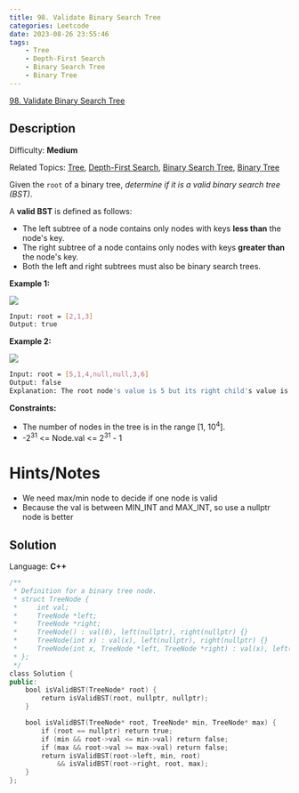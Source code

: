 ```yaml
---
title: 98. Validate Binary Search Tree
categories: Leetcode
date: 2023-08-26 23:55:46
tags:
    - Tree
    - Depth-First Search
    - Binary Search Tree
    - Binary Tree
---
```


[98\. Validate Binary Search Tree](https://leetcode.com/problems/validate-binary-search-tree/)

## Description

Difficulty: **Medium**

Related Topics: [Tree](https://leetcode.com/tag/https://leetcode.com/tag/tree//), [Depth-First Search](https://leetcode.com/tag/https://leetcode.com/tag/depth-first-search//), [Binary Search Tree](https://leetcode.com/tag/https://leetcode.com/tag/binary-search-tree//), [Binary Tree](https://leetcode.com/tag/https://leetcode.com/tag/binary-tree//)

Given the `root` of a binary tree, _determine if it is a valid binary search tree (BST)_.

A **valid BST** is defined as follows:

* The left<span data-keyword="subtree" datakeyword="subtree" class=" cursor-pointer relative text-dark-blue-s text-sm"> subtree </span>of a node contains only nodes with keys **less than** the node's key.
* The right subtree of a node contains only nodes with keys **greater than** the node's key.
* Both the left and right subtrees must also be binary search trees.

**Example 1:**

![](https://assets.leetcode.com/uploads/2020/12/01/tree1.jpg)

```bash
Input: root = [2,1,3]
Output: true
```

**Example 2:**

![](https://assets.leetcode.com/uploads/2020/12/01/tree2.jpg)

```bash
Input: root = [5,1,4,null,null,3,6]
Output: false
Explanation: The root node's value is 5 but its right child's value is 4.
```

**Constraints:**

* The number of nodes in the tree is in the range [1, 10<sup>4</sup>].
* -2<sup>31</sup> <= Node.val <= 2<sup>31</sup> - 1

# Hints/Notes

* We need max/min node to decide if one node is valid
* Because the val is between MIN_INT and MAX_INT, so use a nullptr node is better

## Solution

Language: **C++**

```C++
/**
 * Definition for a binary tree node.
 * struct TreeNode {
 *     int val;
 *     TreeNode *left;
 *     TreeNode *right;
 *     TreeNode() : val(0), left(nullptr), right(nullptr) {}
 *     TreeNode(int x) : val(x), left(nullptr), right(nullptr) {}
 *     TreeNode(int x, TreeNode *left, TreeNode *right) : val(x), left(left), right(right) {}
 * };
 */
class Solution {
public:
    bool isValidBST(TreeNode* root) {
        return isValidBST(root, nullptr, nullptr);
    }

    bool isValidBST(TreeNode* root, TreeNode* min, TreeNode* max) {
        if (root == nullptr) return true;
        if (min && root->val <= min->val) return false;
        if (max && root->val >= max->val) return false;
        return isValidBST(root->left, min, root)
            && isValidBST(root->right, root, max);
    }
};
```
